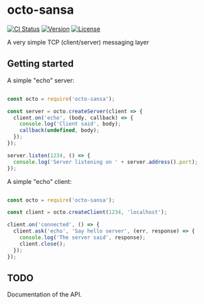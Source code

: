 # octo-sansa

[![CI Status](http://img.shields.io/travis/thepatrick/octo-sansa.svg?style=flat)](https://travis-ci.org/thepatrick/octo-sansa)
[![Version](https://img.shields.io/npm/v/octo-sansa.svg?style=flat)](http://npmjs.org/package/octo-sansa)
[![License](https://img.shields.io/github/license/thepatrick/octo-sansa.svg)](http://github.org/thepatrick/octo-sansa)

A very simple TCP (client/server) messaging layer

Getting started
---------------

A simple "echo" server:

```javascript

const octo = require('octo-sansa');

const server = octo.createServer(client => {
  client.on('echo', (body, callback) => {
    console.log('Client said', body);
    callback(undefined, body);
  });
});

server.listen(1234, () => {
  console.log('Server listening on ' + server.address().port);
});

```

A simple "echo" client:

```javascript

const octo = require('octo-sansa');

const client = octo.createClient(1234, 'localhost');

client.on('connected', () => {
  client.ask('echo', 'Say hello server', (err, response) => {
    console.log('The server said', response);
    client.close();
  });
});

```

TODO
----

Documentation of the API.
